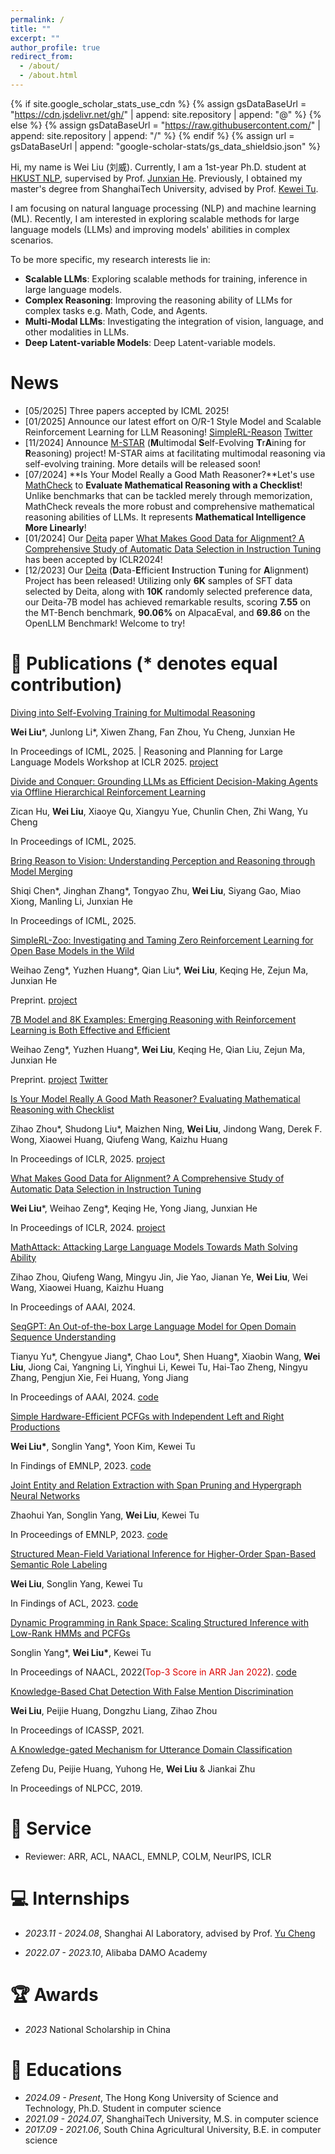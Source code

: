```yaml
---
permalink: /
title: ""
excerpt: ""
author_profile: true
redirect_from: 
  - /about/
  - /about.html
---
```


{% if site.google_scholar_stats_use_cdn %}
{% assign gsDataBaseUrl = "https://cdn.jsdelivr.net/gh/" | append: site.repository | append: "@" %}
{% else %}
{% assign gsDataBaseUrl = "https://raw.githubusercontent.com/" | append: site.repository | append: "/" %}
{% endif %}
{% assign url = gsDataBaseUrl | append: "google-scholar-stats/gs_data_shieldsio.json" %}

<span class='anchor' id='about-me'></span>

Hi, my name is Wei Liu (刘威). Currently, I am a 1st-year Ph.D. student at [HKUST NLP](https://github.com/hkust-nlp), supervised by Prof. [Junxian He](https://jxhe.github.io/). Previously, I obtained my master's degree from ShanghaiTech University, advised by Prof. [Kewei Tu](https://faculty.sist.shanghaitech.edu.cn/faculty/tukw/).

I am focusing on natural language processing (NLP) and machine learning (ML). Recently, I am interested in exploring scalable methods for large language models (LLMs) and improving models' abilities in complex scenarios.

To be more specific, my research interests lie in:
  - **Scalable LLMs**: Exploring scalable methods for training, inference in large language models.
  - **Complex Reasoning**: Improving the reasoning ability of LLMs for complex tasks e.g. Math, Code, and Agents.
  - **Multi-Modal LLMs**: Investigating the integration of vision, language, and other modalities in LLMs.
  - **Deep Latent-variable Models**: Deep Latent-variable models.

# News
  - \[05/2025\] Three papers accepted by ICML 2025!
  - \[01/2025\] Announce our latest effort on O/R-1 Style Model and Scalable Reinforcement Learning for LLM Reasoning! [SimpleRL-Reason](https://hkust-nlp.notion.site/simplerl-reason) [Twitter](https://x.com/junxian_he/status/1883183099787571519)
  - \[11/2024\] Announce [M-STAR](https://mstar-lmm.github.io/) (**M**ultimodal **S**elf-Evolving **T**r**A**ining for **R**easoning) project! M-STAR aims at facilitating multimodal reasoning via self-evolving training. More details will be released soon!
  - \[07/2024\] **Is Your Model Really a Good Math Reasoner?**Let's use [MathCheck](https://mathcheck.github.io/) to **Evaluate Mathematical Reasoning with a Checklist**! Unlike benchmarks that can be tackled merely through memorization, MathCheck reveals the more robust and comprehensive mathematical reasoning abilities of LLMs. It represents **Mathematical Intelligence More Linearly**!
  - \[01/2024\] Our [Deita](https://github.com/hkust-nlp/deita) paper [What Makes Good Data for Alignment? A Comprehensive Study of Automatic Data Selection in Instruction Tuning](https://arxiv.org/abs/2312.15685) has been accepted by ICLR2024!
  - \[12/2023\] Our [Deita](https://github.com/hkust-nlp/deita) (**D**ata-**E**fficient **I**nstruction **T**uning for **A**lignment) Project has been released! Utilizing only **6K** samples of SFT data selected by Deita, along with **10K** randomly selected preference data, our Deita-7B model has achieved remarkable results, scoring **7.55** on the MT-Bench benchmark, **90.06%** on AlpacaEval, and **69.86** on the OpenLLM Benchmark! Welcome to try!

# 📝 Publications (* denotes equal contribution)

[Diving into Self-Evolving Training for Multimodal Reasoning](https://arxiv.org/abs/2412.17451)

**Wei Liu**\*, Junlong Li\*, Xiwen Zhang, Fan Zhou, Yu Cheng, Junxian He

In Proceedings of ICML, 2025. \| Reasoning and Planning for Large Language Models Workshop at ICLR 2025. [project](https://mstar-lmm.github.io/)

[Divide and Conquer: Grounding LLMs as Efficient Decision-Making Agents
via Offline Hierarchical Reinforcement Learning]()

Zican Hu, **Wei Liu**, Xiaoye Qu, Xiangyu Yue, Chunlin Chen, Zhi Wang, Yu Cheng

In Proceedings of ICML, 2025.

[Bring Reason to Vision: Understanding Perception and Reasoning through Model Merging]()

Shiqi Chen\*, Jinghan Zhang\*, Tongyao Zhu, **Wei Liu**, Siyang Gao, Miao Xiong, Manling Li, Junxian He 

In Proceedings of ICML, 2025.

[SimpleRL-Zoo: Investigating and Taming Zero Reinforcement Learning for Open Base Models in the Wild](https://arxiv.org/abs/2503.18892)

Weihao Zeng\*, Yuzhen Huang\*, Qian Liu\*, **Wei Liu**, Keqing He, Zejun Ma, Junxian He

Preprint. [project](https://hkust-nlp.notion.site/simplerl-reason)

[7B Model and 8K Examples: Emerging Reasoning with Reinforcement Learning is Both Effective and Efficient](https://hkust-nlp.notion.site/simplerl-reason)

Weihao Zeng\*, Yuzhen Huang\*, **Wei Liu**, Keqing He, Qian Liu, Zejun Ma, Junxian He

Preprint. [project](https://hkust-nlp.notion.site/simplerl-reason) [Twitter](https://x.com/junxian_he/status/1883183099787571519)

[Is Your Model Really A Good Math Reasoner? Evaluating Mathematical Reasoning with Checklist](https://arxiv.org/abs/2407.08733)

Zihao Zhou\*, Shudong Liu\*, Maizhen Ning, **Wei Liu**, Jindong Wang, Derek F. Wong, Xiaowei Huang, Qiufeng Wang, Kaizhu Huang


In Proceedings of ICLR, 2025. [project](https://mathcheck.github.io/)

[What Makes Good Data for Alignment? A Comprehensive Study of Automatic Data Selection in Instruction Tuning](https://arxiv.org/abs/2312.15685)

**Wei Liu**\*, Weihao Zeng\*, Keqing He, Yong Jiang, Junxian He

In Proceedings of ICLR, 2024. [project](https://github.com/hkust-nlp/deita)

[MathAttack: Attacking Large Language Models Towards Math Solving Ability](https://arxiv.org/pdf/2309.01686.pdf)

Zihao Zhou, Qiufeng Wang, Mingyu Jin, Jie Yao, Jianan Ye, **Wei Liu**, Wei Wang, Xiaowei Huang, Kaizhu Huang

In Proceedings of AAAI, 2024.

[SeqGPT: An Out-of-the-box Large Language Model for Open Domain
Sequence Understanding](https://arxiv.org/pdf/2308.10529.pdf)

Tianyu Yu\*, Chengyue Jiang\*, Chao Lou\*, Shen Huang\*, Xiaobin Wang, **Wei Liu**, Jiong Cai, Yangning Li, Yinghui Li, Kewei Tu, Hai-Tao Zheng, Ningyu Zhang, Pengjun Xie, Fei Huang, Yong Jiang

In Proceedings of AAAI, 2024. [code](https://github.com/Alibaba-NLP/SeqGPT)

[Simple Hardware-Efficient PCFGs with Independent Left and Right Productions](https://arxiv.org/abs/2310.14997)

**Wei Liu\***, Songlin Yang\*, Yoon Kim, Kewei Tu

In Findings of EMNLP, 2023. [code](https://github.com/sustcsonglin/TN-PCFG)

[Joint Entity and Relation Extraction with Span Pruning and Hypergraph Neural Networks](https://aclanthology.org/2023.emnlp-main.467.pdf)

Zhaohui Yan, Songlin Yang, **Wei Liu**, Kewei Tu

In Proceedings of EMNLP, 2023. [code](https://github.com/yanzhh/HGERE)

[Structured Mean-Field Variational Inference for Higher-Order Span-Based Semantic Role Labeling](https://faculty.sist.shanghaitech.edu.cn/faculty/tukw/acl23srl.pdf)

**Wei Liu**, Songlin Yang, Kewei Tu

In Findings of ACL, 2023. [code](https://github.com/VPeterV/Structured-MFVI)

<!-- Joint Entity and Relation Extraction with Span Pruning and Hypergraph Neural Networks (submitted) -->
[Dynamic Programming in Rank Space: Scaling Structured Inference with Low-Rank HMMs and PCFGs](https://aclanthology.org/2022.naacl-main.353.pdf)

Songlin Yang\*, **Wei Liu\***, Kewei Tu

In Proceedings of NAACL, 2022(<font color="#dd0000">Top-3 Score in ARR Jan 2022</font>). [code](https://github.com/VPeterV/RankSpace-Models)

[Knowledge-Based Chat Detection With False Mention Discrimination](https://ieeexplore.ieee.org/document/9414073)

**Wei Liu**, Peijie Huang, Dongzhu Liang, Zihao Zhou

In Proceedings of ICASSP, 2021.

[A Knowledge-gated Mechanism for Utterance Domain Classification](https://link.springer.com/chapter/10.1007/978-3-030-32236-6_12)

Zefeng Du, Peijie Huang, Yuhong He, **Wei Liu** & Jiankai Zhu 

In Proceedings of NLPCC, 2019.

# 👥 Service
- Reviewer: ARR, ACL, NAACL, EMNLP, COLM, NeurIPS, ICLR

# 💻 Internships

- *2023.11 - 2024.08*, Shanghai AI Laboratory, advised by Prof. [Yu Cheng](https://ych133.github.io/)
  
- *2022.07 - 2023.10*, Alibaba DAMO Academy

# 🏆 Awards
- *2023* National Scholarship in China

# 📖 Educations
- *2024.09 - Present*, The Hong Kong University of Science and Technology, Ph.D. Student in computer science
- *2021.09 - 2024.07*, ShanghaiTech University, M.S. in computer science
- *2017.09 - 2021.06*, South China Agricultural University, B.E. in computer science


